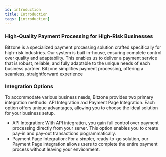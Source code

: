 ```yaml
---
id: introduction
title: Introduction
tags: [introduction]
---
```


### High-Quality Payment Processing for High-Risk Businesses

Bitzone is a specialized payment processing solution crafted specifically for high-risk industries. Our system is built in-house, ensuring complete control over quality and adaptability. This enables us to deliver a payment service that is robust, reliable, and fully adaptable to the unique needs of each business partner. Bitzone simplifies payment processing, offering a seamless, straightforward experience.

### Integration Options

To accommodate various business needs, Bitzone provides two primary integration methods: API Integration and Payment Page Integration. Each option offers unique advantages, allowing you to choose the ideal solution for your business setup.

- API Integration: With API integration, you gain full control over payment processing directly from your server. This option enables you to create pay-in and pay-out transactions programmatically.
- Payment Page Integration: For a simpler, ready-to-go solution, our Payment Page integration allows users to complete the entire payment process without leaving your environment.